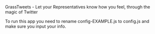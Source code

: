 GrassTweets - Let your Representatives know how you feel, through the magic of Twitter

To run this app you need to rename config-EXAMPLE.js to config.js and make sure you input your info.